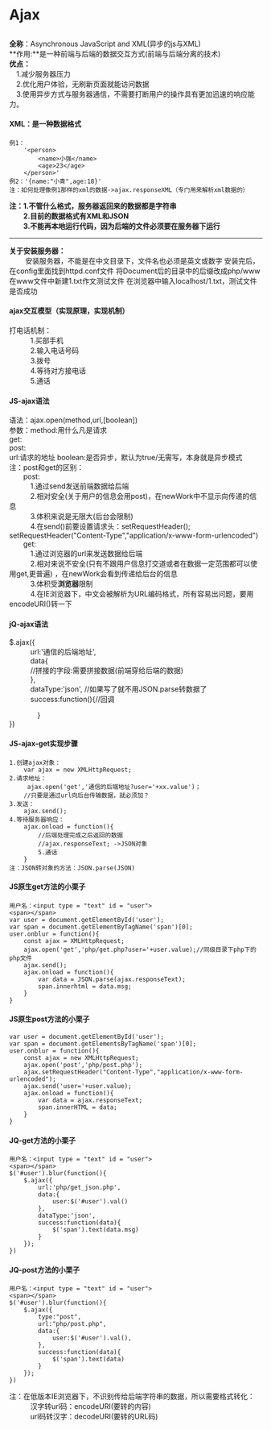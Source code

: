 # Ajax #
##  ##
**全称**：Asynchronous JavaScript and XML(异步的js与XML)  
**作用:**是一种前端与后端的数据交互方式(前端与后端分离的技术)  
**优点：**  
	&emsp;1.减少服务器压力  
	&emsp;2.优化用户体验，无刷新页面就能访问数据  
	&emsp;3.使用异步方式与服务器通信，不需要打断用户的操作具有更加迅速的响应能力。
#### **XML**：是一种数据格式 ####
	例1：
		'<person>
			<name>小强</name>
			<age>23</age>
		</person>'
	例2：'{name:"小青",age:18}'
	注：如何处理像例1那样的xml的数据->ajax.responseXML（专门用来解析xml数据的）
  
**注：1.不管什么格式，服务器返回来的数据都是字符串**  
**&emsp;&emsp;2.目前的数据格式有XML和JSON**   
**&emsp;&emsp;3.不能再本地运行代码，因为后端的文件必须要在服务器下运行** 

****
**关于安装服务器：**  
	&emsp;&emsp; 安装服务器，不能是在中文目录下，文件名也必须是英文或数字
			安装完后，在config里面找到httpd.conf文件 将Document后的目录中的后缀改成php/www
			在www文件中新建1.txt作文测试文件
			在浏览器中输入localhost/1.txt，测试文件是否成功
#### ajax交互模型（实现原理，实现机制） ####
打电话机制：  
&emsp;&emsp;&emsp;1.买部手机  
&emsp;&emsp;&emsp;2.输入电话号码  
&emsp;&emsp;&emsp;3.拨号    
&emsp;&emsp;&emsp;4.等待对方接电话  
&emsp;&emsp;&emsp;5.通话  
#### JS-ajax语法 ####
语法：ajax.open(method,url,[boolean])  
参数：method:用什么凡是请求  
		get:  
		post:  
url:请求的地址
boolean:是否异步，默认为true/无需写，本身就是异步模式  
注：post和get的区别：  
&emsp;&emsp;post:   
&emsp;&emsp;&emsp;1.通过send发送前端数据给后端  
&emsp;&emsp;&emsp;2.相对安全(关于用户的信息会用post)，在newWork中不显示向传递的信息    
&emsp;&emsp;&emsp;3.体积来说是无限大(后台会限制)  
&emsp;&emsp;&emsp;4.在send()前要设置请求头：setRequestHeader(); 
&emsp;&emsp;&emsp;&emsp;setRequestHeader("Content-Type","application/x-www-form-urlencoded")  
&emsp;&emsp;get:  
&emsp;&emsp;&emsp;1.通过浏览器的url来发送数据给后端   
&emsp;&emsp;&emsp;2.相对来说不安全(只有不跟用户信息打交道或者在数据一定范围都可以使用get,更普遍) ，在newWork会看到传递给后台的信息   
&emsp;&emsp;&emsp;3.体积受**浏览器**限制  
&emsp;&emsp;&emsp;4.在IE浏览器下，中文会被解析为URL编码格式，所有容易出问题，要用encodeURI()转一下
#### jQ-ajax语法 ####
$.ajax({  
&emsp;&emsp;&emsp;url:'通信的后端地址',  
&emsp;&emsp;&emsp;data{  
&emsp;&emsp;&emsp;//拼接的字段:需要拼接数据(前端穿给后端的数据)  
&emsp;&emsp;&emsp;},  
&emsp;&emsp;&emsp;dataType:'json',  //如果写了就不用JSON.parse转数据了  
&emsp;&emsp;&emsp;success:function(){//回调  
     			
&emsp;&emsp;&emsp;&emsp;}  
})

#### JS-ajax-get实现步骤 ####
	1.创建ajax对象：  
		var ajax = new XMLHttpRequest; 
	2.请求地址：
		 ajax.open('get','通信的后端地址?user='+xx.value')；
		//只要是通过url向后台传输数据，就必须加？
	3.发送：
		ajax.send();
	4.等待服务器响应：
		ajax.onload = function(){
			//后端处理完成之后返回的数据
			//ajax.responseText; ->JSON对象
			5.通话
		}
	注：JSON转对象的方法：JSON.parse(JSON)
#### JS原生get方法的小栗子  ####
	用户名：<input type = "text" id = "user">
	<span></span>
	var user = document.getElementById('user');
	var span = document.getElementByTagName('span')[0];
	user.onblur = function(){
		const ajax = XMLHttpRequest;
		ajax.open('get','php/get.php?user='+user.value);//同级目录下php下的php文件
		ajax.send();
		ajax.onload = function(){
			var data = JSON.parse(ajax.responseText);
			span.innerhtml = data.msg;
		}
	}
#### JS原生post方法的小栗子  ####
	var user = document.getElementById('user');
	var span = document.getElementsByTagName('span')[0];
	user.onblur = function(){
		const ajax = new XMLHttpRequest;
		ajax.open('post','php/post.php');
		ajax.setRequestHeader("Content-Type","application/x-www-form-urlencoded");
		ajax.send('user='+user.value);
		ajax.onload = function(){
			var data = ajax.responseText;
			span.innerHTML = data;
		}
	}
#### JQ-get方法的小栗子  ####
	用户名：<input type = "text" id = "user">
	<span></span>
	$('#user').blur(function(){
		$.ajax({
			url:'php/get_json.php',
			data:{
				user:$('#user').val()
			},
			dataType:'json',
			success:function(data){
				$('span').text(data.msg)
			}
		});
	})
#### JQ-post方法的小栗子  ####
	用户名：<input type = "text" id = "user">
	<span></span>
	$('#user').blur(function(){
		$.ajax({
			type:"post",
			url:"php/post.php",
			data:{
				user:$('#user').val(),
			},
			success:function(data){
				$('span').text(data)
			}
		});
	})  
注：在低版本IE浏览器下，不识别传给后端字符串的数据，所以需要格式转化：  
&emsp;&emsp;&emsp;汉字转url码：encodeURI(要转的内容)  
&emsp;&emsp;&emsp;url码转汉字：decodeURI(要转的URL码)
	
		


	